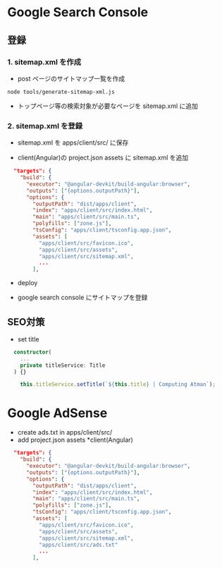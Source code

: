 # Google Search Console
## 登録
### 1. sitemap.xml を作成
- post ページのサイトマップ一覧を作成
```
node tools/generate-sitemap-xml.js
```

- トップページ等の検索対象が必要なページを sitemap.xml に追加

### 2. sitemap.xml を登録
- sitemap.xml を apps/client/src/ に保存  

- client(Angular)の project.json assets に sitemap.xml を追加  
```json
  "targets": {
    "build": {
      "executor": "@angular-devkit/build-angular:browser",
      "outputs": ["{options.outputPath}"],
      "options": {
        "outputPath": "dist/apps/client",
        "index": "apps/client/src/index.html",
        "main": "apps/client/src/main.ts",
        "polyfills": ["zone.js"],
        "tsConfig": "apps/client/tsconfig.app.json",
        "assets": [
          "apps/client/src/favicon.ico", 
          "apps/client/src/assets",
          "apps/client/src/sitemap.xml",
          ...
        ],
```

- deploy

- google search console にサイトマップを登録

## SEO対策
- set title
```ts
  constructor(
    ...
    private titleService: Title
  ) {}
```

```ts
    this.titleService.setTitle(`${this.title} | Computing Atman`);
```

# Google AdSense
- create ads.txt in apps/client/src/
- add project.json assets *client(Angular)
```json
  "targets": {
    "build": {
      "executor": "@angular-devkit/build-angular:browser",
      "outputs": ["{options.outputPath}"],
      "options": {
        "outputPath": "dist/apps/client",
        "index": "apps/client/src/index.html",
        "main": "apps/client/src/main.ts",
        "polyfills": ["zone.js"],
        "tsConfig": "apps/client/tsconfig.app.json",
        "assets": [
          "apps/client/src/favicon.ico", 
          "apps/client/src/assets",
          "apps/client/src/sitemap.xml",
          "apps/client/src/ads.txt"
          ...
        ],
```